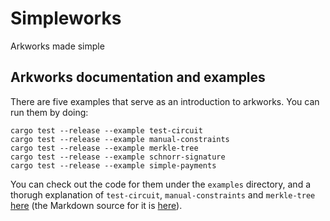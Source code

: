 # Simpleworks

Arkworks made simple

## Arkworks documentation and examples

There are five examples that serve as an introduction to arkworks. You can run them by doing:

``` shell
cargo test --release --example test-circuit
cargo test --release --example manual-constraints
cargo test --release --example merkle-tree
cargo test --release --example schnorr-signature
cargo test --release --example simple-payments
```

You can check out the code for them under the `examples` directory, and a thorugh explanation of `test-circuit`, `manual-constraints` and `merkle-tree` [here](https://docs.cluster.entropy1729.com/arkworks/overview.html) (the Markdown source for it is [here](https://github.com/Entropy1729/docs/tree/main/mdbook/src/arkworks)).
